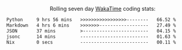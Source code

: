 <p align="center">Rolling seven day <a href="https://wakatime.com/@syrkis"/>WakaTime</a> coding stats:</p>
<!--START_SECTION:waka-->

```txt
Python     9 hrs 56 mins   >>>>>>>>>>>>>>>>>--------   66.52 %
Markdown   4 hrs 6 mins    >>>>>>>------------------   27.49 %
JSON       37 mins         >------------------------   04.15 %
jsonc      14 mins         -------------------------   01.63 %
Nix        0 secs          -------------------------   00.11 %
```

<!--END_SECTION:waka-->
